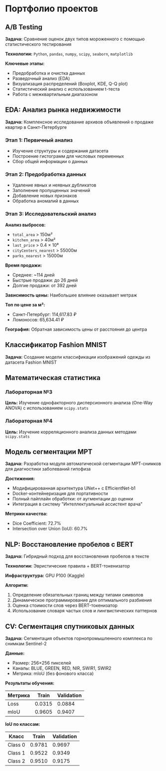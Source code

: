 # Портфолио проектов

## A/B Testing

**Задача:** Сравнение оценок двух типов мороженного с помощью статистического тестирования

**Технологии:** `Python`, `pandas`, `numpy`, `scipy`, `seaborn`, `matplotlib`

**Ключевые этапы:**
- Предобработка и очистка данных
- Разведочный анализ (EDA)
- Визуализация распределений (Boxplot, KDE, Q-Q plot)
- Статистический анализ с использованием t-теста
- Работа с межквартильным диапазоном

## EDA: Анализ рынка недвижимости

**Задача:** Комплексное исследование архивов объявлений о продаже квартир в Санкт-Петербурге

### Этап 1: Первичный анализ
- Изучение структуры и содержания датасета
- Построение гистограмм для числовых переменных
- Сбор общей информации о данных

### Этап 2: Предобработка данных
- Удаление явных и неявных дубликатов
- Заполнение пропущенных значений
- Добавление новых признаков
- Обработка аномалий в данных

### Этап 3: Исследовательский анализ

**Анализ выбросов:**
- `total_area` > 150м²
- `kitchen_area` > 40м²  
- `last_price` > 0.4 × 10⁸
- `cityCenters_nearest` > 55000м
- `parks_nearest` > 15000м

**Время продажи:**
- Среднее: ~114 дней
- Быстрые продажи: до 26 дней
- Долгие продажи: от 392 дней

**Зависимость цены:** Наибольшее влияние оказывает метраж

**Топ по цене за м²:**
- Санкт-Петербург: 114,617.83 ₽
- Ломоносов: 65,634.41 ₽

**География:** Обратная зависимость цены от расстояния до центра

## Классификатор Fashion MNIST

**Задача:** Создание модели классификации изображений одежды из датасета Fashion MNIST

## Математическая статистика

### Лабораторная №3
**Цель:** Изучение однофакторного дисперсионного анализа (One-Way ANOVA) с использованием `scipy.stats`

### Лабораторная №4
**Цель:** Изучение корреляционного анализа данных методами `scipy.stats`

## Модель сегментации МРТ

**Задача:** Разработка модуля автоматической сегментации МРТ-снимков для диагностики заболеваний гипофиза

**Достижения:**
- Модифицированная архитектура UNet++ с EfficientNet-b1
- Docker-контейнеризация для портативности
- Полный пайплайн обработки: от аугментации до оценки
- Интеграция в систему "Интеллектуальный ассистент врача"

**Метрики качества:**
- Dice Coefficient: 72.7%
- Intersection over Union (IoU): 60.7%

## NLP: Восстановление пробелов с BERT

**Задача:** Гибридный подход для восстановления пробелов в тексте

**Технологии:** Эвристические правила + BERT-токенизатор

**Инфраструктура:** GPU P100 (Kaggle)

**Алгоритм:**
1. Определение обязательных границ между типами символов
2. Динамическое программирование для оптимального разбиения
3. Оценка стоимости слов через BERT-токенизатор
4. Использование словаря частых слов и лингвистических паттернов

## CV: Сегментация спутниковых данных

**Задача:** Сегментация объектов горнопромышленного комплекса по снимкам Sentinel-2

**Данные:**
- Размер: 256×256 пикселей
- Каналы: BLUE, GREEN, RED, NIR, SWIR1, SWIR2
- Метрика: mIoU (без фонового класса)

**Результаты обучения:**

| Метрика | Train | Validation |
|---------|-------|------------|
| Loss    | 0.0315 | 0.0884     |
| mIoU    | 0.9605 | 0.9407     |

**IoU по классам:**

| Класс | Train | Validation |
|-------|-------|------------|
| Class 0 | 0.9781 | 0.9697     |
| Class 1 | 0.9522 | 0.9349     |
| Class 2 | 0.9510 | 0.9175     |
```
